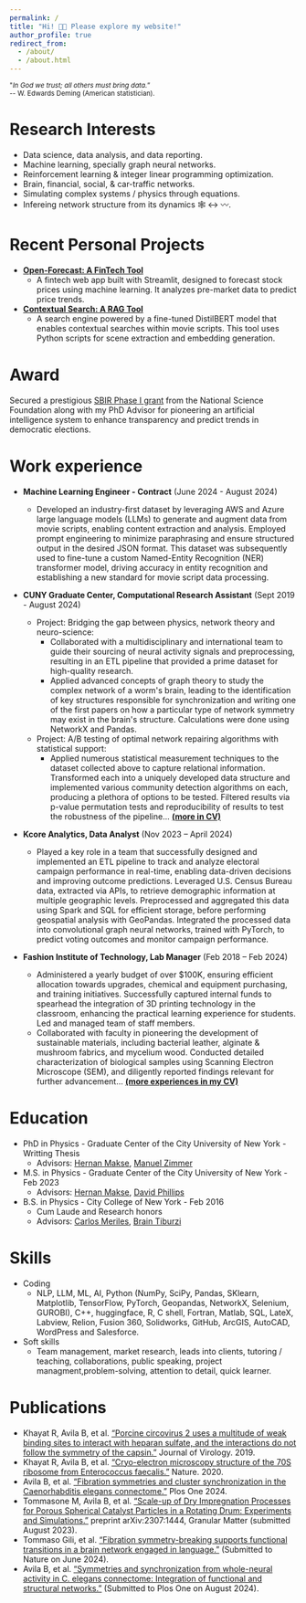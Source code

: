 ```yaml
---
permalink: /
title: "Hi! 👋🏼 Please explore my website!"
author_profile: true
redirect_from: 
  - /about/
  - /about.html
---
```

<span style="font-size: smaller;">"*In God we trust; all others must bring data.*”<br>-- W. Edwards Deming (American statistician).</span>

Research Interests
======
* Data science, data analysis, and data reporting.
* Machine learning, specially graph neural networks.
* Reinforcement learning & integer linear programming optimization.
* Brain, financial, social, & car-traffic networks.
* Simulating complex systems / physics through equations.
* Infereing network structure from its dynamics 🕸️ &harr; 〰️.

Recent Personal Projects
======
* [**Open-Forecast: A FinTech Tool**](https://open-forecast.streamlit.app/)
  * A fintech web app built with Streamlit, designed to forecast stock prices using machine learning. It analyzes pre-market data to predict price trends.
* [**Contextual Search: A RAG Tool**](https://github.com/kryogenica/Contextual_Search_Tool)
  * A search engine powered by a fine-tuned DistilBERT model that enables contextual searches within movie scripts. This tool uses Python scripts for scene extraction and embedding generation.

Award
======
Secured a prestigious [SBIR Phase I grant](https://www.nsf.gov/awardsearch/showAward?AWD_ID=2309896) from the National Science Foundation along with my PhD Advisor for pioneering an artificial intelligence system to enhance transparency and predict trends in democratic elections.

Work experience
======
* **Machine Learning Engineer - Contract** (June 2024 - August 2024)
  * Developed an industry-first dataset by leveraging AWS and Azure large language models (LLMs) to generate and augment data from movie scripts, enabling content extraction and analysis. Employed prompt engineering to minimize paraphrasing and ensure structured output in the desired JSON format. This dataset was subsequently used to fine-tune a custom Named-Entity Recognition (NER) transformer model, driving accuracy in entity recognition and establishing a new standard for movie script data processing.
 
* **CUNY Graduate Center, Computational Research Assistant** (Sept 2019 - August 2024)
  * Project: Bridging the gap between physics, network theory and neuro-science:
    * Collaborated with a multidisciplinary and international team to guide their sourcing of neural activity signals and preprocessing, resulting in an ETL pipeline that provided a prime dataset for high-quality research.
    * Applied advanced concepts of graph theory to study the complex network of a worm's brain, leading to the identification of key structures responsible for synchronization and writing one of the first papers on how a particular type of network symmetry may exist in the brain's structure. Calculations were done using NetworkX and Pandas.
  * Project: A/B testing of optimal network repairing algorithms with statistical support:
    * Applied numerous statistical measurement techniques to the dataset collected above to capture relational information. Transformed each into a uniquely developed data structure and implemented various community detection algorithms on each, producing a plethora of options to be tested. Filtered results via p-value permutation tests and reproducibility of results to test the robustness of the pipeline... [**(more in CV)**](/files/Bryant_Avila_CV.pdf)

* **Kcore Analytics, Data Analyst** (Nov 2023 – April 2024)
  * Played a key role in a team that successfully designed and implemented an ETL pipeline to track and analyze electoral campaign performance in real-time, enabling data-driven decisions and improving outcome predictions. Leveraged U.S. Census Bureau data, extracted via APIs, to retrieve demographic information at multiple geographic levels. Preprocessed and aggregated this data using Spark and SQL for efficient storage, before performing geospatial analysis with GeoPandas. Integrated the processed data into convolutional graph neural networks, trained with PyTorch, to predict voting outcomes and monitor campaign performance.

* **Fashion Institute of Technology, Lab Manager** (Feb 2018 – Feb 2024)
  * Administered a yearly budget of over $100K, ensuring efficient allocation towards upgrades, chemical and equipment purchasing, and training initiatives. Successfully captured internal funds to spearhead the integration of 3D printing technology in the classroom, enhancing the practical learning experience for students. Led and managed team of staff members.
  * Collaborated with faculty in pioneering the development of sustainable materials, including bacterial leather, alginate & mushroom fabrics, and mycelium wood. Conducted detailed characterization of biological samples using Scanning Electron Microscope (SEM), and diligently reported findings relevant for further advancement... [**(more experiences in my CV)**](/files/Bryant_Avila_CV.pdf)

Education
======
* PhD in Physics - Graduate Center of the City University of New York - Writting Thesis
  * Advisors: [Hernan Makse](https://hmakse.ccny.cuny.edu/), [Manuel Zimmer](https://www.imp.ac.at/groups/manuel-zimmer)
* M.S. in Physics - Graduate Center of the City University of New York - Feb 2023
  * Advisors: [Hernan Makse](https://hmakse.ccny.cuny.edu/), [David Phillips](https://www.usna.edu/Users/math/dphillip/)
* B.S. in Physics - City College of New York - Feb 2016
  * Cum Laude and Research honors
  * Advisors: [Carlos Meriles](https://cmeriles.ccny.cuny.edu/), [Brain Tiburzi](https://www.gc.cuny.edu/people/brian-c-tiburzi)

Skills
======
* Coding
  * NLP, LLM, ML, AI, Python (NumPy, SciPy, Pandas, SKlearn, Matplotlib, TensorFlow, PyTorch, Geopandas, NetworkX, Selenium, GUROBI), C++, huggingface, R, C shell, Fortran, Matlab, SQL, LateX, Labview, Relion, Fusion 360, Solidworks, GitHub, ArcGIS, AutoCAD, WordPress and Salesforce.
* Soft skills
  * Team management, market research, leads into clients, tutoring / teaching, collaborations, public speaking, project managment,problem-solving, attention to detail, quick learner.

Publications
======
* Khayat R, Avila B, et al. [“Porcine circovirus 2 uses a multitude of weak binding sites to interact with heparan sulfate, and the interactions do not follow the symmetry of the capsin.”](https://jvi.asm.org/content/93/6/e02222-18)  Journal of Virology. 2019.
* Khayat R, Avila B, et al. [“Cryo-electron microscopy structure of the 70S ribosome from Enterococcus faecalis.”](https://www.nature.com/articles/s41598-020-73199-6) Nature. 2020.
* Avila B, et al. [“Fibration symmetries and cluster synchronization in the Caenorhabditis elegans connectome.”](https://arxiv.org/abs/2305.19367) Plos One 2024.
* Tommasone M, Avila B, et al. [“Scale-up of Dry Impregnation Processes for Porous Spherical Catalyst Particles in a Rotating Drum:
Experiments and Simulations.”](https://arxiv.org/abs/2307.14444) preprint arXiv:2307:1444, Granular Matter (submitted August 2023).
* Tommaso Gili, et al. [“Fibration symmetry-breaking supports functional transitions in a brain network engaged in language.”](https://www.researchsquare.com/article/rs-4409330/v1) (Submitted to Nature on June 2024).
* Avila B, et al. [“Symmetries and synchronization from whole-neural activity in C. elegans connectome: Integration of functional and structural networks.”](https://arxiv.org/abs/2409.02682) (Submitted to Plos One on August 2024).

